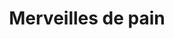---
title: "Merveilles de pain"
url: /saint-julien-en-genevois/merveilles-de-pain/
shop: Bäckerei
---